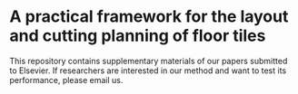 # A practical framework for the layout and cutting planning of floor tiles

This repository contains supplementary materials of our papers submitted to Elsevier. If researchers are interested in our method and want to test its performance, please email us.
